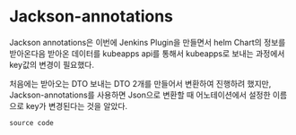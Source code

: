 # Jackson-annotations

Jackson annotations은 이번에 Jenkins Plugin을 만들면서 helm Chart의 정보를 받아온다음 받아온 데이터를 kubeapps api를 통해서 kubeapps로 보내는 과정에서 key값의 변경이 필요했다.

처음에는 받아오는 DTO 보내는 DTO 2개를 만들어서 변환하여 진행하려 했지만, Jackson-annotations를 사용하면 Json으로 변환할 때 어노테이션에서 설정한 이름으로 key가 변경된다는 것을 알았다.

```
source code
```